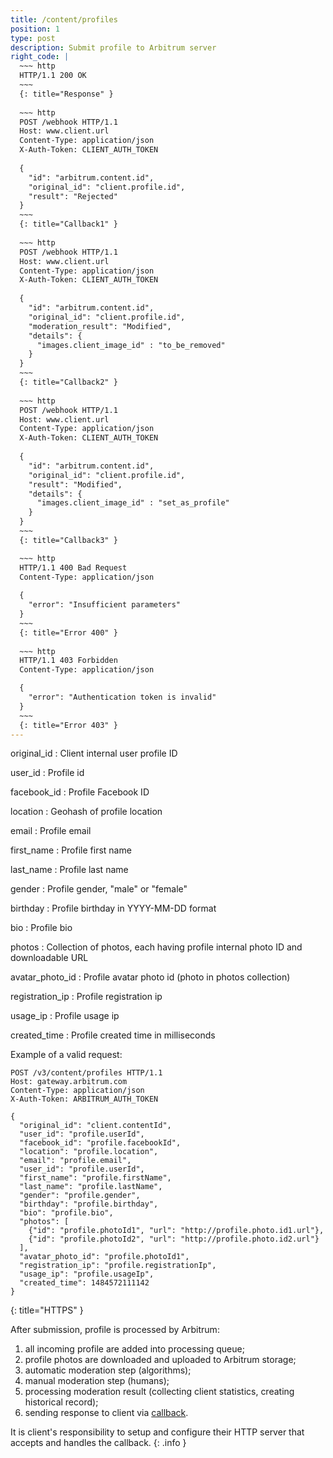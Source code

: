 ```yaml
---
title: /content/profiles
position: 1
type: post
description: Submit profile to Arbitrum server
right_code: |
  ~~~ http
  HTTP/1.1 200 OK
  ~~~
  {: title="Response" }
  
  ~~~ http
  POST /webhook HTTP/1.1
  Host: www.client.url
  Content-Type: application/json
  X-Auth-Token: CLIENT_AUTH_TOKEN
  
  {
    "id": "arbitrum.content.id",
    "original_id": "client.profile.id",
    "result": "Rejected"
  }
  ~~~
  {: title="Callback1" }
  
  ~~~ http
  POST /webhook HTTP/1.1
  Host: www.client.url
  Content-Type: application/json
  X-Auth-Token: CLIENT_AUTH_TOKEN
  
  {
    "id": "arbitrum.content.id",
    "original_id": "client.profile.id",
    "moderation_result": "Modified",
    "details": {
      "images.client_image_id" : "to_be_removed" 
    }
  }
  ~~~
  {: title="Callback2" }
  
  ~~~ http
  POST /webhook HTTP/1.1
  Host: www.client.url
  Content-Type: application/json
  X-Auth-Token: CLIENT_AUTH_TOKEN
  
  {
    "id": "arbitrum.content.id",
    "original_id": "client.profile.id",
    "result": "Modified",
    "details": {
      "images.client_image_id" : "set_as_profile" 
    }
  }
  ~~~
  {: title="Callback3" }

  ~~~ http
  HTTP/1.1 400 Bad Request
  Content-Type: application/json
  
  {
    "error": "Insufficient parameters"
  }
  ~~~
  {: title="Error 400" }
 
  ~~~ http
  HTTP/1.1 403 Forbidden
  Content-Type: application/json

  {
    "error": "Authentication token is invalid"
  }
  ~~~
  {: title="Error 403" }
---
```


original_id
: Client internal user profile ID

user_id
: Profile id

facebook_id
: Profile Facebook ID

location
: Geohash of profile location

email
: Profile email

first_name
: Profile first name

last_name
: Profile last name

gender
: Profile gender, "male" or "female"

birthday
: Profile birthday in YYYY-MM-DD format

bio
: Profile bio

photos
: Collection of photos, each having profile internal photo ID and downloadable URL

avatar_photo_id
: Profile avatar photo id (photo in photos collection)

registration_ip
: Profile registration ip

usage_ip
: Profile usage ip

created_time
: Profile created time in milliseconds

<!-- This call will return a maximum of 100 books
{: .info } -->

Example of a valid request:
<!-- Lists all the photos you have access to. You can paginate by using the parameters listed above. -->

~~~ http
POST /v3/content/profiles HTTP/1.1
Host: gateway.arbitrum.com
Content-Type: application/json
X-Auth-Token: ARBITRUM_AUTH_TOKEN

{
  "original_id": "client.contentId",
  "user_id": "profile.userId",
  "facebook_id": "profile.facebookId",
  "location": "profile.location",
  "email": "profile.email",
  "user_id": "profile.userId",
  "first_name": "profile.firstName",
  "last_name": "profile.lastName",
  "gender": "profile.gender",
  "birthday": "profile.birthday",
  "bio": "profile.bio",
  "photos": [
    {"id": "profile.photoId1", "url": "http://profile.photo.id1.url"},
    {"id": "profile.photoId2", "url": "http://profile.photo.id2.url"}
  ],
  "avatar_photo_id": "profile.photoId1",
  "registration_ip": "profile.registrationIp",
  "usage_ip": "profile.usageIp",
  "created_time": 1484572111142
}
~~~
{: title="HTTPS" }

After submission, profile is processed by Arbitrum:

1. all incoming profile are added into processing queue;
2. profile photos are downloaded and uploaded to Arbitrum storage;
3. automatic moderation step (algorithms);
4. manual moderation step (humans);
5. processing moderation result (collecting client statistics, creating historical record);
6. sending response to client via [callback](/#/callback/profile_moderation_result).


It is client's responsibility to setup and configure their HTTP server that accepts and
handles the callback.
{: .info }
